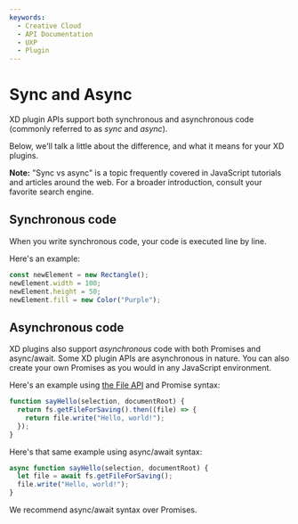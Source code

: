 ```yaml
---
keywords:
  - Creative Cloud
  - API Documentation
  - UXP
  - Plugin
---
```


# Sync and Async

XD plugin APIs support both synchronous and asynchronous code (commonly referred to as _sync_ and _async_).

Below, we'll talk a little about the difference, and what it means for your XD plugins.

**Note:** "Sync vs async" is a topic frequently covered in JavaScript tutorials and articles around the web. For a broader introduction, consult your favorite search engine.

## Synchronous code

When you write synchronous code, your code is executed line by line.

Here's an example:

```js
const newElement = new Rectangle();
newElement.width = 100;
newElement.height = 50;
newElement.fill = new Color("Purple");
```

## Asynchronous code

XD plugins also support _asynchronous_ code with both Promises and async/await. Some XD plugin APIs are asynchronous in nature. You can also create your own Promises as you would in any JavaScript environment.

Here's an example using [the File API](/develop/reference/uxp/storage-index/) and Promise syntax:

```js
function sayHello(selection, documentRoot) {
  return fs.getFileForSaving().then((file) => {
    return file.write("Hello, world!");
  });
}
```

Here's that same example using async/await syntax:

```js
async function sayHello(selection, documentRoot) {
  let file = await fs.getFileForSaving();
  file.write("Hello, world!");
}
```

We recommend async/await syntax over Promises.
